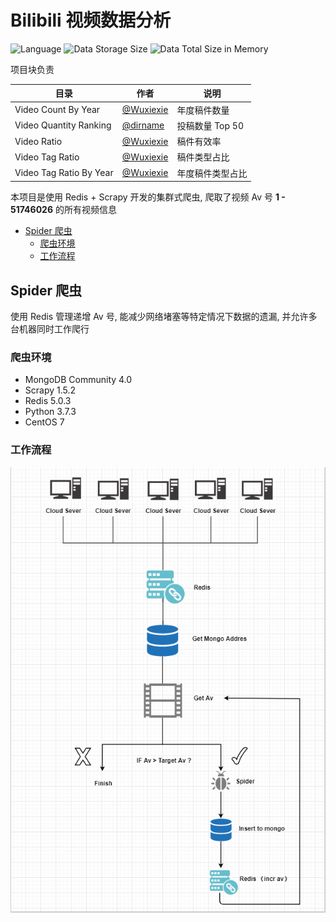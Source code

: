# Bilibili 视频数据分析
![Language](https://img.shields.io/badge/Language-Python-yellowgreen.svg?style=flat-square)
![Data Storage Size](https://img.shields.io/badge/20.66-GB-critical.svg?style=flat-square)
![Data Total Size in Memory](https://img.shields.io/badge/44.77-GB-informational.svg?style=flat-square)

项目块负责

目录 | 作者 | 说明
-|-|-
Video Count By Year | [@Wuxiexie](https://github.com/WuXieXie) | 年度稿件数量 
Video Quantity Ranking | [@dirname](https://github.com/dirname) | 投稿数量 Top 50 
Video Ratio | [@Wuxiexie](https://github.com/WuXieXie) | 稿件有效率 
Video Tag Ratio | [@Wuxiexie](https://github.com/WuXieXie) | 稿件类型占比 
Video Tag Ratio By Year | [@Wuxiexie](https://github.com/WuXieXie) | 年度稿件类型占比 

本项目是使用 Redis + Scrapy 开发的集群式爬虫, 爬取了视频 Av 号 __1 - 51746026__ 的所有视频信息
- [Spider 爬虫](#Spider-爬虫)
    - [爬虫环境](#爬虫环境)
    - [工作流程](#工作流程)

## Spider 爬虫
使用 Redis 管理递增 Av 号, 能减少网络堵塞等特定情况下数据的遗漏, 并允许多台机器同时工作爬行

### 爬虫环境
+ MongoDB Community 4.0
+ Scrapy 1.5.2
+ Redis 5.0.3
+ Python 3.7.3
+ CentOS 7

### 工作流程

![Spider chart](flow-chart.png)


